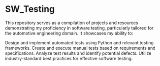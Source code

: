 # SW_Testing

This repository serves as a compilation of projects and resources demonstrating my proficiency in software testing, particularly tailored for the automotive engineering domain. It showcases my ability to:

Design and implement automated tests using Python and relevant testing frameworks.
Create and execute manual tests based on requirements and specifications.
Analyze test results and identify potential defects.
Utilize industry-standard best practices for effective software testing.
